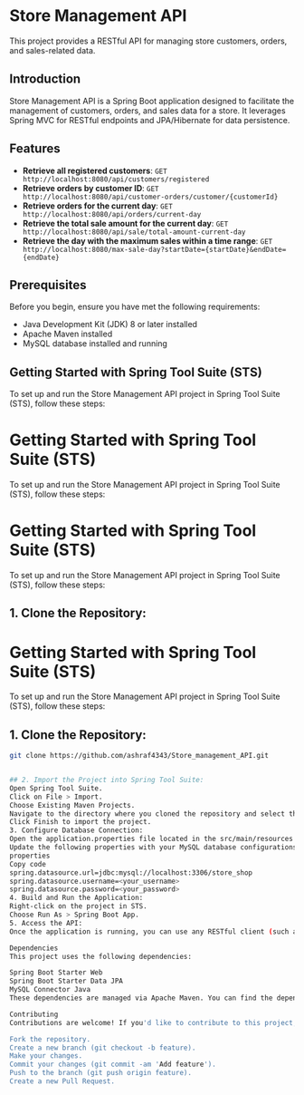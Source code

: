 
# Store Management API

This project provides a RESTful API for managing store customers, orders, and sales-related data.

## Introduction

Store Management API is a Spring Boot application designed to facilitate the management of customers, orders, and sales data for a store. It leverages Spring MVC for RESTful endpoints and JPA/Hibernate for data persistence.

## Features

- **Retrieve all registered customers**: `GET http://localhost:8080/api/customers/registered`
- **Retrieve orders by customer ID**: `GET http://localhost:8080/api/customer-orders/customer/{customerId}`
- **Retrieve orders for the current day**: `GET http://localhost:8080/api/orders/current-day`
- **Retrieve the total sale amount for the current day**: `GET http://localhost:8080/api/sale/total-amount-current-day`
- **Retrieve the day with the maximum sales within a time range**: `GET http://localhost:8080/max-sale-day?startDate={startDate}&endDate={endDate}`

## Prerequisites

Before you begin, ensure you have met the following requirements:

- Java Development Kit (JDK) 8 or later installed
- Apache Maven installed
- MySQL database installed and running

## Getting Started with Spring Tool Suite (STS)

To set up and run the Store Management API project in Spring Tool Suite (STS), follow these steps:

# Getting Started with Spring Tool Suite (STS)

To set up and run the Store Management API project in Spring Tool Suite (STS), follow these steps:

# Getting Started with Spring Tool Suite (STS)

To set up and run the Store Management API project in Spring Tool Suite (STS), follow these steps:

## 1. Clone the Repository:

# Getting Started with Spring Tool Suite (STS)

To set up and run the Store Management API project in Spring Tool Suite (STS), follow these steps:

## 1. Clone the Repository:

```bash
git clone https://github.com/ashraf4343/Store_management_API.git


## 2. Import the Project into Spring Tool Suite:
Open Spring Tool Suite.
Click on File > Import.
Choose Existing Maven Projects.
Navigate to the directory where you cloned the repository and select the project folder.
Click Finish to import the project.
3. Configure Database Connection:
Open the application.properties file located in the src/main/resources directory.
Update the following properties with your MySQL database configurations:
properties
Copy code
spring.datasource.url=jdbc:mysql://localhost:3306/store_shop
spring.datasource.username=<your_username>
spring.datasource.password=<your_password>
4. Build and Run the Application:
Right-click on the project in STS.
Choose Run As > Spring Boot App.
5. Access the API:
Once the application is running, you can use any RESTful client (such as Postman) to interact with the API endpoints.

Dependencies
This project uses the following dependencies:

Spring Boot Starter Web
Spring Boot Starter Data JPA
MySQL Connector Java
These dependencies are managed via Apache Maven. You can find the dependencies listed in the pom.xml file.

Contributing
Contributions are welcome! If you'd like to contribute to this project, please follow these steps:

Fork the repository.
Create a new branch (git checkout -b feature).
Make your changes.
Commit your changes (git commit -am 'Add feature').
Push to the branch (git push origin feature).
Create a new Pull Request.
